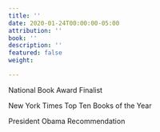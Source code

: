 ```yaml
---
title: ''
date: 2020-01-24T00:00:00-05:00
attribution: ''
book: ''
description: ''
featured: false
weight: 

---
```

National Book Award Finalist

New York Times Top Ten Books of the Year

President Obama Recommendation